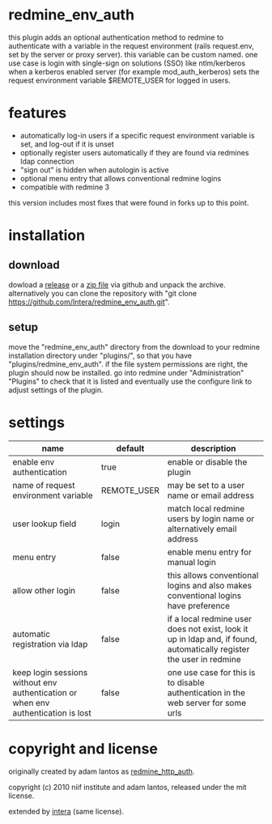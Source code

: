 # redmine_env_auth
this plugin adds an optional authentication method to redmine to authenticate with a variable in the request environment (rails request.env, set by the server or proxy server). this variable can be custom named. one use case is login with single-sign on solutions (SSO) like ntlm/kerberos when a kerberos enabled server (for example mod_auth_kerberos) sets the request environment variable $REMOTE_USER for logged in users.

# features
* automatically log-in users if a specific request environment variable is set, and log-out if it is unset
* optionally register users automatically if they are found via redmines ldap connection
* "sign out" is hidden when autologin is active
* optional menu entry that allows conventional redmine logins
* compatible with redmine 3

this version includes most fixes that were found in forks up to this point.

# installation
## download
dowload a [release](https://github.com/Intera/redmine_env_auth/releases) or a [zip file](https://github.com/Intera/redmine_env_auth/archive/master.zip) via github and unpack the archive.
alternatively you can clone the repository with "git clone https://github.com/Intera/redmine_env_auth.git".

## setup
move the "redmine_env_auth" directory from the download to your redmine installation directory under "plugins/", so that you have "plugins/redmine_env_auth".
if the file system permissions are right, the plugin should now be installed. go into redmine under "Administration" "Plugins" to check that it is listed and eventually use the configure link to adjust settings of the plugin.

# settings
|name|default|description|
|----|-------|-----------|
|enable env authentication|true|enable or disable the plugin|
|name of request environment variable|REMOTE_USER|may be set to a user name or email address|
|user lookup field|login|match local redmine users by login name or alternatively email address|
|menu entry|false|enable menu entry for manual login|
|allow other login|false|this allows conventional logins and also makes conventional logins have preference|
|automatic registration via ldap|false|if a local redmine user does not exist, look it up in ldap and, if found, automatically register the user in redmine|
|keep login sessions without env authentication or when env authentication is lost|false|one use case for this is to disable authentication in the web server for some urls|

# copyright and license
originally created by adam lantos as [redmine_http_auth](https://github.com/AdamLantos/redmine_http_auth).

copyright (c) 2010 niif institute and adam lantos, released under the mit license.

extended by [intera](https://www.intera.de/) (same license).
